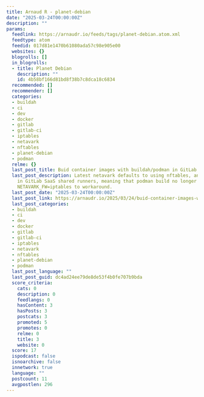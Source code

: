 ```yaml
---
title: Arnaud R - planet-debian
date: "2025-03-24T00:00:00Z"
description: ""
params:
  feedlink: https://arnaudr.io/feeds/tags/planet-debian.atom.xml
  feedtype: atom
  feedid: 017d81e1470b61080ada57c98e905e00
  websites: {}
  blogrolls: []
  in_blogrolls:
  - title: Planet Debian
    description: ""
    id: 4b58bf166d81bd8f38b7c8dca18c6834
  recommended: []
  recommender: []
  categories:
  - buildah
  - ci
  - dev
  - docker
  - gitlab
  - gitlab-ci
  - iptables
  - netavark
  - nftables
  - planet-debian
  - podman
  relme: {}
  last_post_title: Buid container images with buildah/podman in GitLab CI
  last_post_description: Latest netavark defaults to using nftables, and that breaks
    in GitLab SaaS shared runners, meaning that podman build no longer works. Set
    NETAVARK_FW=iptables to workaround.
  last_post_date: "2025-03-24T00:00:00Z"
  last_post_link: https://arnaudr.io/2025/03/24/buid-container-images-with-buildahpodman-in-gitlab-ci/
  last_post_categories:
  - buildah
  - ci
  - dev
  - docker
  - gitlab
  - gitlab-ci
  - iptables
  - netavark
  - nftables
  - planet-debian
  - podman
  last_post_language: ""
  last_post_guid: dc4ad24ee79de8de53f4b0fe707b9bda
  score_criteria:
    cats: 0
    description: 0
    feedlangs: 0
    hasContent: 3
    hasPosts: 3
    postcats: 3
    promoted: 5
    promotes: 0
    relme: 0
    title: 3
    website: 0
  score: 17
  ispodcast: false
  isnoarchive: false
  innetwork: true
  language: ""
  postcount: 11
  avgpostlen: 296
---
```

